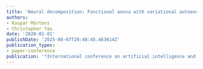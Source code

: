 ```yaml
---
title: 'Neural decomposition: Functional anova with variational autoencoders'
authors:
- Kaspar Märtens
- Christopher Yau
date: '2020-01-01'
publishDate: '2025-08-07T20:48:45.463614Z'
publication_types:
- paper-conference
publication: '*International conference on artificial intelligence and statistics*'
---
```

